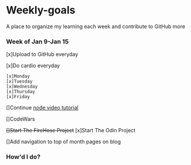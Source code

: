 # Weekly-goals
A place to organize my learning each week and contribute to GitHub more

### Week of Jan 9-Jan 15

[x]Upload to GitHub everyday

[x]Do cardio everyday

    [x]Monday
    [x]Tuesday
    [x]Wednesday
    [x]Thursday
    [x]Friday

[]Continue [node video tutorial](https://www.youtube.com/watch?v=BBOUfdUZIVo&index=17&list=PL4cUxeGkcC9gcy9lrvMJ75z9maRw4byYp)

[]CodeWars

~~[]Start The FireHose Project~~ [x]Start The Odin Project

[]Add navigation to top of month pages on blog

### How'd I do?


